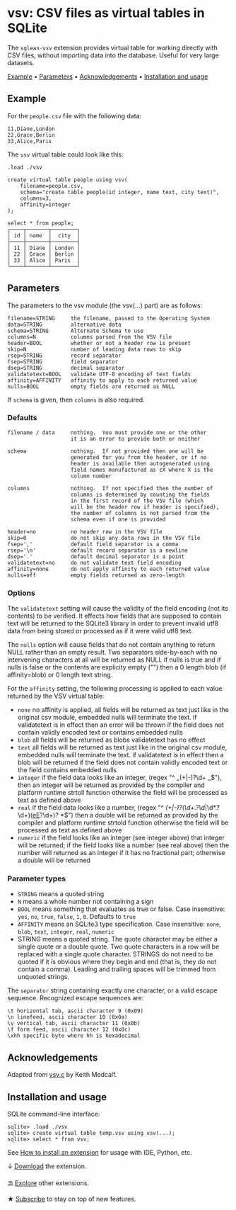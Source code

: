 # vsv: CSV files as virtual tables in SQLite

The `sqlean-vsv` extension provides virtual table for working directly with CSV files, without importing data into the database. Useful for very large datasets.

[Example](#example) •
[Parameters](#parameters) •
[Acknowledgements](#acknowledgements) •
[Installation and usage](#installation-and-usage)

## Example

For the `people.csv` file with the following data:

```csv
11,Diane,London
22,Grace,Berlin
33,Alice,Paris
```

The `vsv` virtual table could look like this:

```
.load ./vsv

create virtual table people using vsv(
    filename=people.csv,
    schema="create table people(id integer, name text, city text)",
    columns=3,
    affinity=integer
);
```

```
select * from people;
┌────┬───────┬────────┐
│ id │ name  │  city  │
├────┼───────┼────────┤
│ 11 │ Diane │ London │
│ 22 │ Grace │ Berlin │
│ 33 │ Alice │ Paris  │
└────┴───────┴────────┘
```

## Parameters

The parameters to the vsv module (the vsv(...) part) are as follows:

```
filename=STRING     the filename, passed to the Operating System
data=STRING         alternative data
schema=STRING       Alternate Schema to use
columns=N           columns parsed from the VSV file
header=BOOL         whether or not a header row is present
skip=N              number of leading data rows to skip
rsep=STRING         record separator
fsep=STRING         field separator
dsep=STRING         decimal separator
validatetext=BOOL   validate UTF-8 encoding of text fields
affinity=AFFINITY   affinity to apply to each returned value
nulls=BOOL          empty fields are returned as NULL
```

If `schema` is given, then `columns` is also required.

### Defaults

```
filename / data     nothing.  You must provide one or the other
                    it is an error to provide both or neither

schema              nothing.  If not provided then one will be
                    generated for you from the header, or if no
                    header is available then autogenerated using
                    field names manufactured as cX where X is the
                    column number

columns             nothing.  If not specified then the number of
                    columns is determined by counting the fields
                    in the first record of the VSV file (which
                    will be the header row if header is specified),
                    the number of columns is not parsed from the
                    schema even if one is provided

header=no           no header row in the VSV file
skip=0              do not skip any data rows in the VSV file
fsep=','            default field separator is a comma
rsep='\n'           default record separator is a newline
dsep='.'            default decimal separator is a point
validatetext=no     do not validate text field encoding
affinity=none       do not apply affinity to each returned value
nulls=off           empty fields returned as zero-length
```

### Options

The `validatetext` setting will cause the validity of the field
encoding (not its contents) to be verified. It effects how
fields that are supposed to contain text will be returned to
the SQLite3 library in order to prevent invalid utf8 data from
being stored or processed as if it were valid utf8 text.

The `nulls` option will cause fields that do not contain anything
to return NULL rather than an empty result. Two separators
side-by-each with no intervening characters at all will be
returned as NULL if nulls is true and if nulls is false or
the contents are explicity empty ("") then a 0 length blob
(if affinity=blob) or 0 length text string.

For the `affinity` setting, the following processing is applied to
each value returned by the VSV virtual table:

-   `none` no affinity is applied, all fields will be
    returned as text just like in the original
    csv module, embedded nulls will terminate
    the text. if validatetext is in effect then
    an error will be thrown if the field does
    not contain validly encoded text or contains
    embedded nulls
-   `blob` all fields will be returned as blobs
    validatetext has no effect
-   `text` all fields will be returned as text just
    like in the original csv module, embedded
    nulls will terminate the text.
    if validatetext is in effect then a blob
    will be returned if the field does not
    contain validly encoded text or the field
    contains embedded nulls
-   `integer` if the field data looks like an integer,
    (regex "^ _(\+|-)?\d+ _$"),
    then an integer will be returned as
    provided by the compiler and platform
    runtime strtoll function
    otherwise the field will be processed as
    text as defined above
-   `real` if the field data looks like a number,
    (regex "^ _(\+|-)?(\d+\.?\d_|\d*\.?\d+)([eE](+|-)?\d+)? *$")
    then a double will be returned as
    provided by the compiler and platform
    runtime strtold function otherwise the
    field will be processed as text as
    defined above
-   `numeric` if the field looks like an integer
    (see integer above) that integer will be
    returned; if the field looks like a number
    (see real above) then the number will
    returned as an integer if it has no
    fractional part; otherwise a double will be returned

### Parameter types

-   `STRING` means a quoted string
-   `N` means a whole number not containing a sign
-   `BOOL` means something that evaluates as true or false. Case insensitive: `yes`, `no`, `true`, `false`, `1`, `0`. Defaults to `true`
-   `AFFINITY` means an SQLite3 type specification. Case insensitive: `none`, `blob`, `text`, `integer`, `real`, `numeric`
-   STRING means a quoted string. The quote character may be either
    a single quote or a double quote. Two quote characters in a row
    will be replaced with a single quote character. STRINGS do not
    need to be quoted if it is obvious where they begin and end
    (that is, they do not contain a comma). Leading and trailing
    spaces will be trimmed from unquoted strings.

The `separator` string containing exactly one character, or a valid
escape sequence. Recognized escape sequences are:

```
\t horizontal tab, ascii character 9 (0x09)
\n linefeed, ascii character 10 (0x0a)
\v vertical tab, ascii character 11 (0x0b)
\f form feed, ascii character 12 (0x0c)
\xhh specific byte where hh is hexadecimal
```

## Acknowledgements

Adapted from [vsv.c](https://github.com/ncruces/kmedcalf-sqlite/blob/main/vsv.c) by Keith Medcalf.

## Installation and usage

SQLite command-line interface:

```
sqlite> .load ./vsv
sqlite> create virtual table temp.vsv using vsv(...);
sqlite> select * from vsv;
```

See [How to install an extension](install.md) for usage with IDE, Python, etc.

↓ [Download](https://github.com/nalgeon/sqlean/releases/latest) the extension.

⛱ [Explore](https://github.com/nalgeon/sqlean) other extensions.

★ [Subscribe](https://antonz.org/subscribe/) to stay on top of new features.
